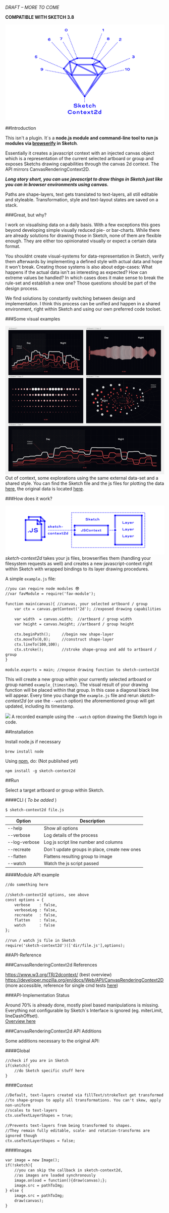 *DRAFT – MORE TO COME*

**COMPATIBLE WITH SKETCH 3.8**

![](./assets/cover-00.jpg)

##Introduction

This isn't a plugin. It´s a **node.js module and command-line tool to run js modules via [browserify](https://github.com/substack/node-browserify) in Sketch**.

Essentially it creates a javascript context with an injected canvas object which is a representation of the current selected artboard or group and exposes Sketchs drawing capabilities through the canvas 2d context. The API mirrors CanvasRenderingContext2D.

***Long story short, you can use javascript to draw things in Sketch just like you can in browser environments using canvas.*** 

Paths are shape-layers, text gets translated to text-layers, all still editable and styleable. Transformation, style and text-layout states are saved on a stack.

###Great, but why?

I work on visualising data on a daily basis. With a few exceptions this goes beyond developing simple visually reduced pie- or bar-charts. While there are already solutions for drawing those in Sketch, none of them are flexible enough. They are either too opinionated visually or expect a certain data format.

You shouldnt create visual-systems for data-representation in Sketch, verify them afterwards by implementing a defined style with actual data and hope it won't break. Creating those systems is also about edge-cases: What happens if the actual data isn't as interesting as expected? How can extreme values be handled? In which cases does it make sense to break the rule-set and establish a new one? Those questions should be part of the design process.

We find solutions by constantly switching between design and implementation. I think this process can be unified and happen in a shared environment, right within Sketch and using our own preferred code toolset.  

###Some visual examples

![](./assets/sample-plots.png)
Out of context, some explorations using the same external data-set and a shared style. You can find the Sketch file and the js files for plotting the data [here](./examples/00-readme-plots/), the original data is located [here](./examples/00-readme-plots/data/data-activity-top-5.txt).


###How does it work?

![](./assets/scheme.jpg)
*sketch-context2d* takes your js files, browserifies them (handling your filesystem requests as well) and creates a new javascript-context right within Sketch with wrapped bindings to its layer drawing procedures.

A simple `example.js` file:

```
//you can require node modules 😎
//var favModule = require('fav-module');

function main(canvas){ //canvas, your selected artboard / group
    var ctx = canvas.getContext('2d'); //exposed drawing capabilities

    var width  = canvas.width;  //artboard / group width
    var height = canvas.height; //artboard / group height

    ctx.beginPath();     //begin new shape-layer
    ctx.moveTo(0,0);     //construct shape-layer
    ctx.lineTo(100,100);
    ctx.stroke();        //stroke shape-group and add to artboard / group
}

module.exports = main; //expose drawing function to sketch-context2d
```

This will create a new group within your currently selected artboard or group named `example_{timestamp}`. The visual result of your drawing function will be placed within that group. In this case a diagonal black line will appear. Every time you change the `example.js` file and rerun *sketch-context2d* (or use the `--watch` option) the aforementioned group will get updated, including its timestamp.

![](./assets/screencast-00.gif)
A recorded example using the `--watch` option drawing the Sketch logo in code.

##Installation

Install node.js if necessary

```
brew install node
```

Using [npm](https://www.npmjs.com/), do: (Not published yet)

```
npm install -g sketch-context2d
```

##Run

Select a target artboard or group within Sketch.

####CLI ( *To be added* )
```
$ sketch-context2d file.js
```

| Option        | Description                                   |
|---------------|-----------------------------------------------|
| --help        | Show all options                              |
| --verbose     | Log details of the process                    |
| --log-verbose | Log js script line number and columns         |
| --recreate    | Don´t update groups in place, create new ones |
| --flatten     | Flattens resulting group to image             |
| --watch       | Watch the js script passed                    |



####Module API example

```
//do something here

//sketch-context2d options, see above
const options = {
    verbose    : false,
    verboseLog : false,
    recreate   : false,
    flatten    : false,
    watch      : false
};

//run / watch js file in Sketch
require('sketch-context2d')(['dir/file.js'],options);
```


##API-Reference

###CanvasRenderingContext2d References

https://www.w3.org/TR/2dcontext/ 
(best overview)
https://developer.mozilla.org/en/docs/Web/API/CanvasRenderingContext2D  
(more accessible, reference for single cmd tests [here](./test/CanvasRenderingContext2d-API))

###API-Implementation Status

Around 70% is already done, mostly pixel based manipulations is missing. Everything not configurable by Sketch´s Interface is ignored (eg. miterLimit, lineDashOffset).  
[Overview here](./test/CanvasRenderingContext2d-API/SUMMARY.md)

###CanvasRenderingContext2d API Additions

Some additions necessary to the original API:

####Global

```
//check if you are in Sketch
if(sketch){
    //do Sketch specific stuff here
}
```

####Context

```
//Default, text-layers created via fillText/strokeText get transformed 
//to shape-groups to apply all transformations. You can't skew, apply non-uniform
//scales to text-layers
ctx.useTextLayerShapes = true;

//Prevents text-layers from being transformed to shapes. 
//They remain fully editable, scale- and rotation-transforms are ignored though
ctx.useTextLayerShapes = false;
```

####Images

```
var image = new Image();
if(!sketch){
    //you can skip the callback in sketch-context2d, 
    //as images are loaded synchronously
    image.onload = function(){draw(canvas);};
    image.src = pathToImg;
} else {
    image.src = pathToImg;
    draw(canvas);
} 
```
